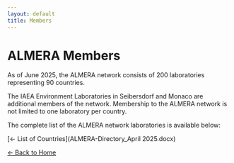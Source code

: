 ```yaml
---
layout: default
title: Members
---
```


# ALMERA Members

​​​As of June 2025, the ALMERA network consists of 200 laboratories representing 90 countries. 

The IAEA Environment Laboratories in Seibersdorf and Monaco are additional members of the network. Membership to the ALMERA network is not limited to one laboratory per country.

The complete list of the ALMERA network laboratories is available below:

[← List of Countries](ALMERA-Directory_April 2025.docx)

[← Back to Home](index.md)

